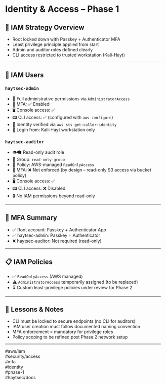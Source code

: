 # Identity & Access – Phase 1

## 🔐 IAM Strategy Overview
- Root locked down with Passkey + Authenticator MFA
- Least privilege principle applied from start
- Admin and auditor roles defined clearly
- CLI access restricted to trusted workstation (Kali-Hayt)

---

## 👤 IAM Users

### `haytsec-admin`
- 🔧 Full administrative permissions via `AdministratorAccess`
- 🔐 MFA: ✅ Enabled
- 🖥️ Console access: ✅
- 📟 CLI access: ✅ (configured with `aws configure`)
- 🧪 Identity verified via `aws sts get-caller-identity`
- 📍 Login from: Kali-Hayt workstation only

### `haytsec-auditor`
- 👁️‍🗨️ Read-only audit role
- 👥 Group: `read-only-group`
- 🔐 Policy: AWS-managed `ReadOnlyAccess`
- 🔐 MFA: ❌ Not enforced (by design – read-only S3 access via bucket policy)
- 🖥️ Console access: ✅
- 📟 CLI access: ❌ Disabled
- 🔒 No IAM permissions beyond read-only

---

## 🧾 MFA Summary
- ✅ Root account: Passkey + Authenticator App
- ✅ haytsec-admin: Passkey + Authenticator
- ❌ haytsec-auditor: Not required (read-only)

---

## 📋 IAM Policies
- ✅ `ReadOnlyAccess` (AWS managed)
- ⚠️ `AdministratorAccess` temporarily assigned (to be replaced)
- ⏳ Custom least-privilege policies under review for Phase 2

---

## 🧠 Lessons & Notes
- CLI must be locked to secure endpoints (no CLI for auditors)
- IAM user creation must follow documented naming convention
- MFA enforcement = mandatory for privilege roles
- Policy scoping to be refined post Phase 2 network setup

---

#aws/iam  
#security/access  
#mfa  
#identity  
#phase-1  
#haytsec/docs
